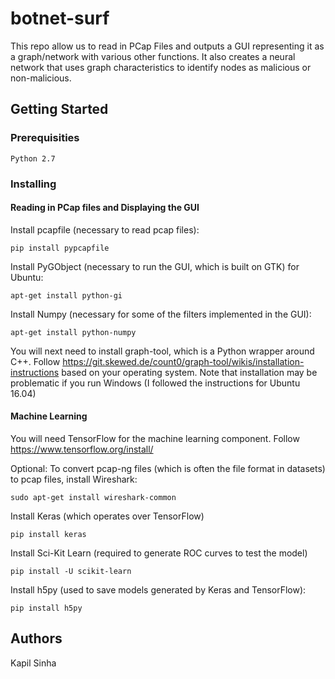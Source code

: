 # botnet-surf
This repo allow us to read in PCap Files and outputs a GUI representing it as a graph/network with various other functions. It also creates a neural network that uses graph characteristics to identify nodes as malicious or non-malicious.

## Getting Started

### Prerequisities
```
Python 2.7
```
### Installing
#### Reading in PCap files and Displaying the GUI
Install pcapfile (necessary to read pcap files):
```
pip install pypcapfile
```
Install PyGObject (necessary to run the GUI, which is built on GTK) for Ubuntu:
```
apt-get install python-gi
```
Install Numpy (necessary for some of the filters implemented in the GUI):
```
apt-get install python-numpy
```
You will next need to install graph-tool, which is a Python wrapper around C++.
Follow https://git.skewed.de/count0/graph-tool/wikis/installation-instructions based on your operating system. Note that installation may be problematic if you run Windows (I followed the instructions for Ubuntu 16.04)

#### Machine Learning
You will need TensorFlow for the machine learning component. Follow https://www.tensorflow.org/install/

Optional: To convert pcap-ng files (which is often the file format in datasets) to pcap files, install Wireshark:
```
sudo apt-get install wireshark-common
```

Install Keras (which operates over TensorFlow)
```
pip install keras
```

Install Sci-Kit Learn (required to generate ROC curves to test the model)
```
pip install -U scikit-learn
```

Install h5py (used to save models generated by Keras and TensorFlow):
```
pip install h5py
```

## Authors
Kapil Sinha
